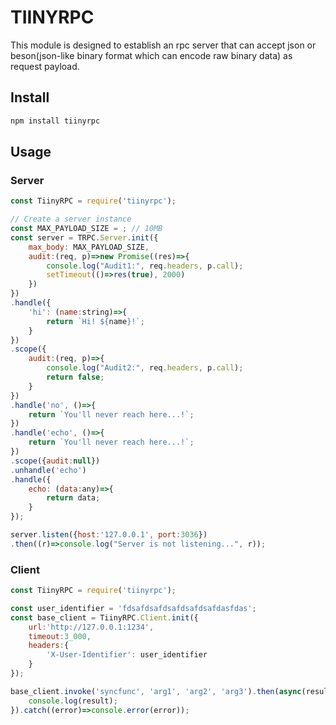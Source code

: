 # TIINYRPC #
This module is designed to establish an rpc server that can accept json or beson(json-like binary format which can encode raw binary data) as request payload.

## Install ##
```bash
npm install tiinyrpc
```

## Usage ##
### Server ###
```javascript
const TiinyRPC = require('tiinyrpc');

// Create a server instance
const MAX_PAYLOAD_SIZE = ; // 10MB
const server = TRPC.Server.init({
	max_body: MAX_PAYLOAD_SIZE,
	audit:(req, p)=>new Promise((res)=>{
		console.log("Audit1:", req.headers, p.call);
		setTimeout(()=>res(true), 2000)
	})
})
.handle({
	'hi': (name:string)=>{
		return `Hi! ${name}!`;
	}
})
.scope({
	audit:(req, p)=>{
		console.log("Audit2:", req.headers, p.call);
		return false;
	}
})
.handle('no', ()=>{
	return `You'll never reach here...!`;
})
.handle('echo', ()=>{
	return `You'll never reach here...!`;
})
.scope({audit:null})
.unhandle('echo')
.handle({
	echo: (data:any)=>{
		return data;
	}
});

server.listen({host:'127.0.0.1', port:3036})
.then((r)=>console.log("Server is not listening...", r));
```




### Client ###
```javascript
const TiinyRPC = require('tiinyrpc');

const user_identifier = 'fdsafdsafdsafdsafdsafdasfdas';
const base_client = TiinyRPC.Client.init({
	url:'http://127.0.0.1:1234',
	timeout:3_000,
	headers:{
		'X-User-Identifier': user_identifier
	}
});

base_client.invoke('syncfunc', 'arg1', 'arg2', 'arg3').then(async(result)=>{
	console.log(result);
}).catch((error)=>console.error(error));
```